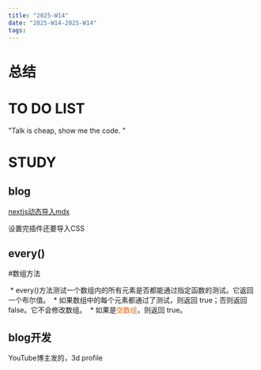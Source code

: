 ```yaml
---
title: "2025-W14"
date: "2025-W14-2025-W14"
tags:
---
```

# 总结







# TO DO LIST
"Talk is cheap, show me the code. "




# STUDY

## blog

[nextjs动态导入mdx](https://nextjs.org/docs/app/building-your-application/configuring/mdx#using-dynamic-imports)

设置完插件还要导入CSS

## every()
#数组方法 

 * every()方法测试一个数组内的所有元素是否都能通过指定函数的测试。它返回一个布尔值。
 * 如果数组中的每个元素都通过了测试，则返回 true；否则返回 false。它不会修改数组。
 * 如果是<font color=#F36208>空数组</font>，则返回 true。


## blog开发

YouTube博主发的，3d profile

